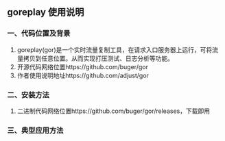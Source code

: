 ## goreplay 使用说明 ##
### 一、代码位置及背景 ###
1. goreplay(gor)是一个实时流量复制工具，在请求入口服务器上运行，可将流量拷贝到任意位置。从而实现打压测试、日志分析等功能。
2. 开源代码网络位置https://github.com/buger/gor
3. 作者使用说明地址https://github.com/adjust/gor

### 二、安装方法 ###
1. 二进制代码网络位置https://github.com/buger/gor/releases，下载即用

### 三、典型应用方法 ###
